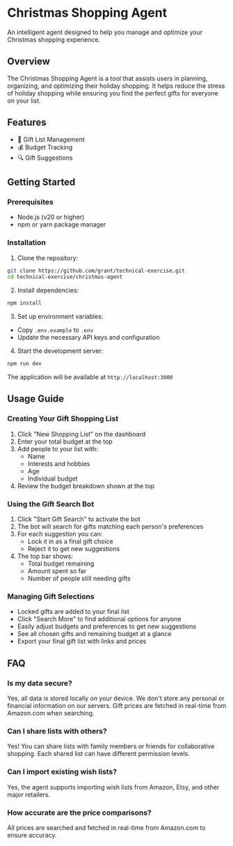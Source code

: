 # Christmas Shopping Agent

An intelligent agent designed to help you manage and optimize your Christmas shopping experience.

## Overview

The Christmas Shopping Agent is a tool that assists users in planning, organizing, and optimizing their holiday shopping. It helps reduce the stress of holiday shopping while ensuring you find the perfect gifts for everyone on your list.

## Features

- 🎁 Gift List Management
- 💰 Budget Tracking
- 🔍 Gift Suggestions

## Getting Started

### Prerequisites

- Node.js (v20 or higher)
- npm or yarn package manager

### Installation

1. Clone the repository:

```bash
git clone https://github.com/grant/technical-exercise.git
cd technical-exercise/christmas-agent
```

2. Install dependencies:

```bash
npm install
```

3. Set up environment variables:
- Copy `.env.example` to `.env`
- Update the necessary API keys and configuration

4. Start the development server:

```bash
npm run dev
```

The application will be available at `http://localhost:3000`

## Usage Guide

### Creating Your Gift Shopping List

1. Click "New Shopping List" on the dashboard
2. Enter your total budget at the top
3. Add people to your list with:
   - Name
   - Interests and hobbies
   - Age
   - Individual budget
4. Review the budget breakdown shown at the top

### Using the Gift Search Bot

1. Click "Start Gift Search" to activate the bot
2. The bot will search for gifts matching each person's preferences
3. For each suggestion you can:
   - Lock it in as a final gift choice
   - Reject it to get new suggestions
4. The top bar shows:
   - Total budget remaining
   - Amount spent so far
   - Number of people still needing gifts

### Managing Gift Selections

- Locked gifts are added to your final list
- Click "Search More" to find additional options for anyone
- Easily adjust budgets and preferences to get new suggestions
- See all chosen gifts and remaining budget at a glance
- Export your final gift list with links and prices

## FAQ

### Is my data secure?
Yes, all data is stored locally on your device. We don't store any personal or financial information on our servers. Gift prices are fetched in real-time from Amazon.com when searching.

### Can I share lists with others?
Yes! You can share lists with family members or friends for collaborative shopping. Each shared list can have different permission levels.

### Can I import existing wish lists?
Yes, the agent supports importing wish lists from Amazon, Etsy, and other major retailers.

### How accurate are the price comparisons? 
All prices are searched and fetched in real-time from Amazon.com to ensure accuracy.
